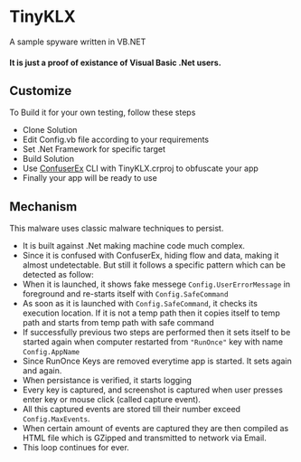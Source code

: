 # TinyKLX
A sample spyware written in VB.NET
#### It is just a proof of existance of Visual Basic .Net users.
## Customize
To Build it for your own testing, follow these steps
* Clone Solution
* Edit Config.vb file according to your requirements
* Set .Net Framework for specific target
* Build Solution
* Use [ConfuserEx](https://github.com/yck1509/ConfuserEx) CLI with TinyKLX.crproj to obfuscate your app
* Finally your app will be ready to use
## Mechanism
This malware uses classic malware techniques to persist.
* It is built against .Net making machine code much complex.
* Since it is confused with ConfuserEx, hiding flow and data, making it almost undetectable.
But still it follows a specific pattern which can be detected as follow:
* When it is launched, it shows fake messege `Config.UserErrorMessage` in foreground and re-starts itself with `Config.SafeCommand`
* As soon as it is launched with `Config.SafeCommand`, it checks its execution location. If it is not a temp path then it copies itself to temp path and starts from temp path with safe command
* If successfully previous two steps are performed then it sets itself to be started again when computer restarted from `"RunOnce"` key with name `Config.AppName`
* Since RunOnce Keys are removed everytime app is started. It sets again and again.
* When persistance is verified, it starts logging
* Every key is captured, and screenshot is captured when user presses enter key or mouse click (called capture event).
* All this captured events are stored till their number exceed `Config.MaxEvents`.
* When certain amount of events are captured they are then compiled as HTML file which is GZipped and transmitted to network via Email.
* This loop continues for ever.
